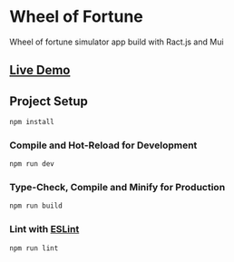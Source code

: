 # Wheel of Fortune

Wheel of fortune simulator app build with Ract.js and Mui

## [Live Demo](https://kozakopolako.github.io/WheelOfFortune/)

## Project Setup

```sh
npm install
```

### Compile and Hot-Reload for Development

```sh
npm run dev
```

### Type-Check, Compile and Minify for Production

```sh
npm run build
```

### Lint with [ESLint](https://eslint.org/)

```sh
npm run lint
```